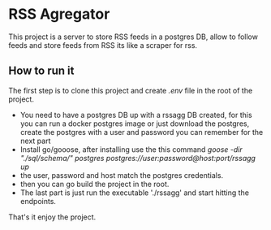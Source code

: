 # RSS Agregator

This project is a server to store RSS feeds in a postgres DB, allow to follow feeds and store feeds from RSS its like a scraper for rss.

## How to run it

The first step is to clone this project and create _.env_ file in the root of the project.

- You need to have a postgres DB up with a rssagg DB created, for this you can run a docker postgres image or just download the postgres, create the postgres with a user and password you can remember for the next part
- Install go/gooose, after installing use the this command _goose -dir "./sql/schema/" postgres postgres://user:password@host:port/rssagg up_
- the user, password and host match the postgres credentials.
- then you can go build the project in the root.
- The last part is just run the executable './rssagg' and start hitting the endpoints.

That's it enjoy the project.

